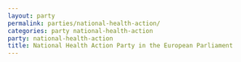 ```yaml
---
layout: party
permalink: parties/national-health-action/
categories: party national-health-action
party: national-health-action
title: National Health Action Party in the European Parliament
---
```

